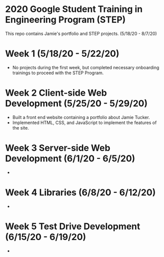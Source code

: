 # 2020 Google Student Training in Engineering Program (STEP)

This repo contains Jamie's portfolio and STEP projects. (5/18/20 - 8/7/20)

# Week 1 (5/18/20 - 5/22/20)

- No projects during the first week, but completed necessary onboarding trainings to proceed with the STEP Program.

# Week 2 Client-side Web Development (5/25/20 - 5/29/20)

- Built a front end website containing a portfolio about Jamie Tucker.
- Implemented HTML, CSS, and JavaScript to implement the features of the site.

# Week 3 Server-side Web Development (6/1/20 - 6/5/20)

-

# Week 4 Libraries (6/8/20 - 6/12/20)

-

# Week 5 Test Drive Development (6/15/20 - 6/19/20)

-
